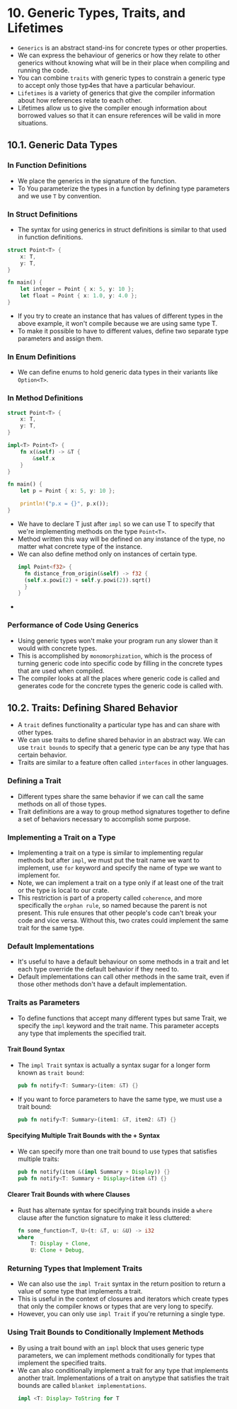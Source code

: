 # 10. Generic Types, Traits, and Lifetimes

- `Generics` is an abstract stand-ins for concrete types or other properties.
- We can express the behaviour of generics or how they relate to other generics without knowing what will be in their place when compiling and running the code.
- You can combine `traits` with generic types to constrain a generic type to accept only those typ4es that have a particular behaviour.
- `Lifetimes` is a variety of generics that give the compiler information about how references relate to each other.
- Lifetimes allow us to give the compiler enough information about borrowed values so that it can ensure references will be valid in more situations.

## 10.1. Generic Data Types

### In Function Definitions

- We place the generics in the signature of the function.
- To You parameterize the types in a function by defining type parameters and we use `T` by convention.

### In Struct Definitions

- The syntax for using generics in struct definitions is similar to that used in function definitions.

```rust
struct Point<T> {
    x: T,
    y: T,
}

fn main() {
    let integer = Point { x: 5, y: 10 };
    let float = Point { x: 1.0, y: 4.0 };
}
```

- If you try to create an instance that has values of different types in the above example, it won't compile because we are using same type T.
- To make it possible to have to different values, define two separate type parameters and assign them.

### In Enum Definitions

- We can define enums to hold generic data types in their variants like `Option<T>`.

### In Method Definitions

```rust
struct Point<T> {
    x: T,
    y: T,
}

impl<T> Point<T> {
    fn x(&self) -> &T {
        &self.x
    }
}

fn main() {
    let p = Point { x: 5, y: 10 };

    println!("p.x = {}", p.x());
}
```

- We have to declare T just after `impl` so we can use T to specify that we're implementing methods on the type `Point<T>`.
- Method written this way will be defined on any instance of the type, no matter what concrete type of the instance.
- We can also define method only on instances of certain type.
  ```rust
  impl Point<f32> {
    fn distance_from_origin(&self) -> f32 {
    (self.x.powi(2) + self.y.powi(2)).sqrt()
    }
  }
  ```
-

### Performance of Code Using Generics

- Using generic types won't make your program run any slower than it would with concrete types.
- This is accomplished by `monomorphization`, which is the process of turning generic code into specific code by filling in the concrete types that are used when compiled.
- The compiler looks at all the places where generic code is called and generates code for the concrete types the generic code is called with.

## 10.2. Traits: Defining Shared Behavior

- A `trait` defines functionality a particular type has and can share with other types.
- We can use traits to define shared behavior in an abstract way. We can use `trait bounds` to specify that a generic type can be any type that has certain behavior.
- Traits are similar to a feature often called `interfaces` in other languages.

### Defining a Trait

- Different types share the same behavior if we can call the same methods on all of those types.
- Trait definitions are a way to group method signatures together to define a set of behaviors necessary to accomplish some purpose.

### Implementing a Trait on a Type

- Implementing a trait on a type is similar to implementing regular methods but after `impl`, we must put the trait name we want to implement, use `for` keyword and specify the name of type we want to implement for.
- Note, we can implement a trait on a type only if at least one of the trait or the type is local to our crate.
- This restriction is part of a property called `coherence`, and more specifically the `orphan rule`, so named because the parent is not present. This rule ensures that other people's code can't break your code and vice versa. Without this, two crates could implement the same trait for the same type.

### Default Implementations

- It's useful to have a default behaviour on some methods in a trait and let each type override the default behavior if they need to.
- Default implementations can call other methods in the same trait, even if those other methods don't have a default implementation.

### Traits as Parameters

- To define functions that accept many different types but same Trait, we specify the `impl` keyword and the trait name. This parameter accepts any type that implements the specified trait.

#### Trait Bound Syntax

- The `impl Trait` syntax is actually a syntax sugar for a longer form known as `trait bound`:
  ```rust
  pub fn notify<T: Summary>(item: &T) {}
  ```
- If you want to force parameters to have the same type, we must use a trait bound:
  ```rust
  pub fn notify<T: Summary>(item1: &T, item2: &T) {}
  ```

#### Specifying Multiple Trait Bounds with the + Syntax

- We can specify more than one trait bound to use types that satisfies multiple traits:
  ```rust
  pub fn notify(item &(impl Summary + Display)) {}
  pub fn notify<T: Summary + Display>(item &T) {}
  ```

#### Clearer Trait Bounds with where Clauses

- Rust has alternate syntax for specifying trait bounds inside a `where` clause after the function signature to make it less cluttered:
  ```rust
  fn some_function<T, U>(t: &T, u: &U) -> i32
  where
      T: Display + Clone,
      U: Clone + Debug,
  ```

### Returning Types that Implement Traits

- We can also use the `impl Trait` syntax in the return position to return a value of some type that implements a trait.
- This is useful in the context of closures and iterators which create types that only the compiler knows or types that are very long to specify.
- However, you can only use `impl Trait` if you're returning a single type.

### Using Trait Bounds to Conditionally Implement Methods

- By using a trait bound with an `impl` block that uses generic type parameters, we can implement methods conditionally for types that implement the specified traits.
- We can also conditionally implement a trait for any type that implements another trait. Implementations of a trait on anytype that satisfies the trait bounds are called `blanket implementations`.
  ```rust
  impl <T: Display> ToString for T
  ```
